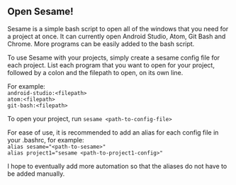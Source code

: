 ## Open Sesame! 

Sesame is a simple bash script to open all of the windows that you need for a project at once. It can currently open Android Studio, Atom, Git Bash and Chrome. More programs can be easily added to the bash script.  

To use Sesame with your projects, simply create a sesame config file for each project. List each program that you want to open for your project, followed by a colon and the filepath to open, on its own line. 

For example:  
``android-studio:<filepath>``  
``atom:<filepath>``  
``git-bash:<filepath>`` 

To open your project, run ``sesame <path-to-config-file>`` 

For ease of use, it is recommended to add an alias for each config file in your .bashrc, for example:  
``alias sesame="<path-to-sesame>"``  
``alias project1="sesame <path-to-project1-config>"`` 

I hope to eventually add more automation so that the aliases do not have to be added manually. 
